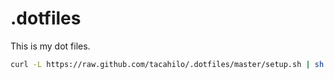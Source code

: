 # .dotfiles
This is my dot files.

```bash
curl -L https://raw.github.com/tacahilo/.dotfiles/master/setup.sh | sh
```
